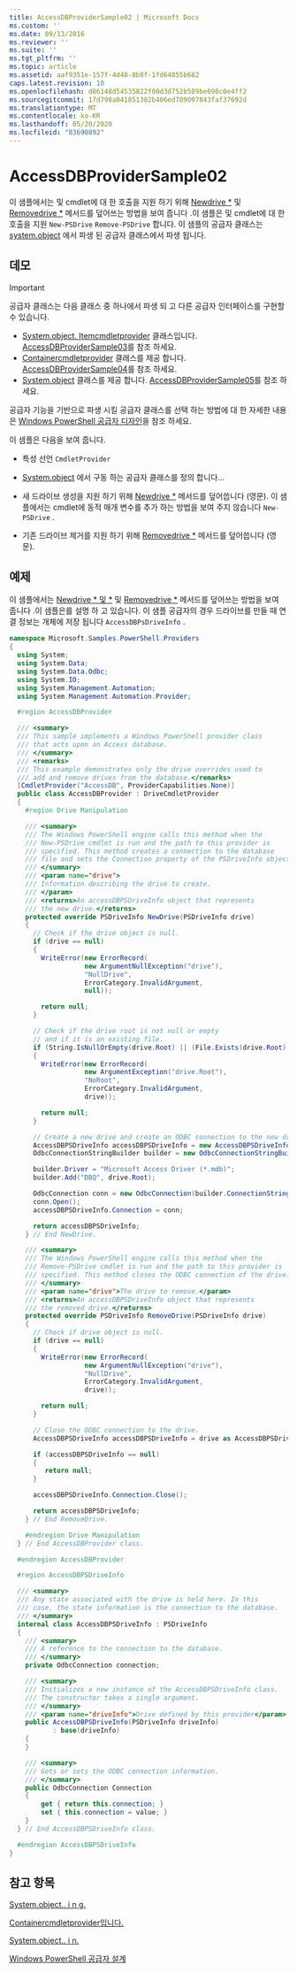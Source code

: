 ```yaml
---
title: AccessDBProviderSample02 | Microsoft Docs
ms.custom: ''
ms.date: 09/13/2016
ms.reviewer: ''
ms.suite: ''
ms.tgt_pltfrm: ''
ms.topic: article
ms.assetid: aaf9351e-157f-4d48-8b8f-1fd64855b682
caps.latest.revision: 10
ms.openlocfilehash: d86148d54535822f00d3d752b509be690c0e4ff2
ms.sourcegitcommit: 17d798a041851382b406ed789097843faf37692d
ms.translationtype: MT
ms.contentlocale: ko-KR
ms.lasthandoff: 05/20/2020
ms.locfileid: "83690892"
---
```

# <a name="accessdbprovidersample02"></a>AccessDBProviderSample02

이 샘플에서는 및 cmdlet에 대 한 호출을 지원 하기 위해 [Newdrive *](/dotnet/api/System.Management.Automation.Provider.DriveCmdletProvider.NewDrive) 및 [Removedrive *](/dotnet/api/System.Management.Automation.Provider.DriveCmdletProvider.RemoveDrive) 메서드를 덮어쓰는 방법을 보여 줍니다 .이 샘플은 및 cmdlet에 대 한 호출을 지원 `New-PSDrive` `Remove-PSDrive` 합니다. 이 샘플의 공급자 클래스는 [system.object](/dotnet/api/System.Management.Automation.Provider.DriveCmdletProvider) 에서 파생 된 공급자 클래스에서 파생 됩니다.

## <a name="demonstrates"></a>데모

> [!IMPORTANT]
> 공급자 클래스는 다음 클래스 중 하나에서 파생 되 고 다른 공급자 인터페이스를 구현할 수 있습니다.
>
> - [System.object. Itemcmdletprovider](/dotnet/api/System.Management.Automation.Provider.ItemCmdletProvider) 클래스입니다. [AccessDBProviderSample03](./accessdbprovidersample03.md)를 참조 하세요.
> - [Containercmdletprovider](/dotnet/api/System.Management.Automation.Provider.ContainerCmdletProvider) 클래스를 제공 합니다. [AccessDBProviderSample04](./accessdbprovidersample04.md)를 참조 하세요.
> - [System.object](/dotnet/api/System.Management.Automation.Provider.NavigationCmdletProvider) 클래스를 제공 합니다. [AccessDBProviderSample05](./accessdbprovidersample05.md)를 참조 하세요.
>
> 공급자 기능을 기반으로 파생 시킬 공급자 클래스를 선택 하는 방법에 대 한 자세한 내용은 [Windows PowerShell 공급자 디자인](./provider-types.md)을 참조 하세요.

이 샘플은 다음을 보여 줍니다.

- 특성 선언 `CmdletProvider`

- [System.object](/dotnet/api/System.Management.Automation.Provider.DriveCmdletProvider) 에서 구동 하는 공급자 클래스를 정의 합니다...

- 새 드라이브 생성을 지원 하기 위해 [Newdrive *](/dotnet/api/System.Management.Automation.Provider.DriveCmdletProvider.NewDrive) 메서드를 덮어씁니다 (영문). 이 샘플에서는 cmdlet에 동적 매개 변수를 추가 하는 방법을 보여 주지 않습니다 `New-PSDrive` .

- 기존 드라이브 제거를 지원 하기 위해 [Removedrive *](/dotnet/api/System.Management.Automation.Provider.DriveCmdletProvider.RemoveDrive) 메서드를 덮어씁니다 (영문).

## <a name="example"></a>예제

이 샘플에서는 [Newdrive * 및 *](/dotnet/api/System.Management.Automation.Provider.DriveCmdletProvider.NewDrive) 및 [Removedrive *](/dotnet/api/System.Management.Automation.Provider.DriveCmdletProvider.RemoveDrive) 메서드를 덮어쓰는 방법을 보여 줍니다 .이 샘플은를 설명 하 고 있습니다. 이 샘플 공급자의 경우 드라이브를 만들 때 연결 정보는 개체에 저장 됩니다 `AccessDBPsDriveInfo` .

```csharp
namespace Microsoft.Samples.PowerShell.Providers
{
  using System;
  using System.Data;
  using System.Data.Odbc;
  using System.IO;
  using System.Management.Automation;
  using System.Management.Automation.Provider;

  #region AccessDBProvider

  /// <summary>
  /// This sample implements a Windows PowerShell provider class
  /// that acts upon an Access database.
  /// </summary>
  /// <remarks>
  /// This example demonstrates only the drive overrides used to
  /// add and remove drives from the database.</remarks>
  [CmdletProvider("AccessDB", ProviderCapabilities.None)]
  public class AccessDBProvider : DriveCmdletProvider
  {
    #region Drive Manipulation

    /// <summary>
    /// The Windows PowerShell engine calls this method when the
    /// New-PSDrive cmdlet is run and the path to this provider is
    /// specified. This method creates a connection to the database
    /// file and sets the Connection property of the PSDriveInfo object.
    /// </summary>
    /// <param name="drive">
    /// Information describing the drive to create.
    /// </param>
    /// <returns>An accessDBPSDriveInfo object that represents
    /// the new drive.</returns>
    protected override PSDriveInfo NewDrive(PSDriveInfo drive)
    {
      // Check if the drive object is null.
      if (drive == null)
      {
        WriteError(new ErrorRecord(
                   new ArgumentNullException("drive"),
                   "NullDrive",
                   ErrorCategory.InvalidArgument,
                   null));

        return null;
      }

      // Check if the drive root is not null or empty
      // and if it is an existing file.
      if (String.IsNullOrEmpty(drive.Root) || (File.Exists(drive.Root) == false))
      {
        WriteError(new ErrorRecord(
                   new ArgumentException("drive.Root"),
                   "NoRoot",
                   ErrorCategory.InvalidArgument,
                   drive));

        return null;
      }

      // Create a new drive and create an ODBC connection to the new drive.
      AccessDBPSDriveInfo accessDBPSDriveInfo = new AccessDBPSDriveInfo(drive);
      OdbcConnectionStringBuilder builder = new OdbcConnectionStringBuilder();

      builder.Driver = "Microsoft Access Driver (*.mdb)";
      builder.Add("DBQ", drive.Root);

      OdbcConnection conn = new OdbcConnection(builder.ConnectionString);
      conn.Open();
      accessDBPSDriveInfo.Connection = conn;

      return accessDBPSDriveInfo;
    } // End NewDrive.

    /// <summary>
    /// The Windows PowerShell engine calls this method when the
    /// Remove-PSDrive cmdlet is run and the path to this provider is
    /// specified. This method closes the ODBC connection of the drive.
    /// </summary>
    /// <param name="drive">The drive to remove.</param>
    /// <returns>An accessDBPSDriveInfo object that represents
    /// the removed drive.</returns>
    protected override PSDriveInfo RemoveDrive(PSDriveInfo drive)
    {
      // Check if drive object is null.
      if (drive == null)
      {
        WriteError(new ErrorRecord(
                   new ArgumentNullException("drive"),
                   "NullDrive",
                   ErrorCategory.InvalidArgument,
                   drive));

        return null;
      }

      // Close the ODBC connection to the drive.
      AccessDBPSDriveInfo accessDBPSDriveInfo = drive as AccessDBPSDriveInfo;

      if (accessDBPSDriveInfo == null)
      {
         return null;
      }

      accessDBPSDriveInfo.Connection.Close();

      return accessDBPSDriveInfo;
    } // End RemoveDrive.

    #endregion Drive Manipulation
  } // End AccessDBProvider class.

  #endregion AccessDBProvider

  #region AccessDBPSDriveInfo

  /// <summary>
  /// Any state associated with the drive is held here. In this
  /// case, the state information is the connection to the database.
  /// </summary>
  internal class AccessDBPSDriveInfo : PSDriveInfo
  {
    /// <summary>
    /// A reference to the connection to the database.
    /// </summary>
    private OdbcConnection connection;

    /// <summary>
    /// Initializes a new instance of the AccessDBPSDriveInfo class.
    /// The constructor takes a single argument.
    /// </summary>
    /// <param name="driveInfo">Drive defined by this provider</param>
    public AccessDBPSDriveInfo(PSDriveInfo driveInfo)
           : base(driveInfo)
    {
    }

    /// <summary>
    /// Gets or sets the ODBC connection information.
    /// </summary>
    public OdbcConnection Connection
    {
        get { return this.connection; }
        set { this.connection = value; }
    }
  } // End AccessDBPSDriveInfo class.

  #endregion AccessDBPSDriveInfo
}
```

## <a name="see-also"></a>참고 항목

[System.object.. i n g.](/dotnet/api/System.Management.Automation.Provider.ItemCmdletProvider)

[Containercmdletprovider입니다.](/dotnet/api/System.Management.Automation.Provider.ContainerCmdletProvider)

[System.object.. i n.](/dotnet/api/System.Management.Automation.Provider.NavigationCmdletProvider)

[Windows PowerShell 공급자 설계](./provider-types.md)
